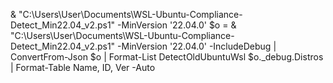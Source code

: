 & "C:\Users\User\Documents\WSL-Ubuntu-Compliance-Detect_Min22.04_v2.ps1" -MinVersion '22.04.0'
$o = & "C:\Users\User\Documents\WSL-Ubuntu-Compliance-Detect_Min22.04_v2.ps1" -MinVersion '22.04.0' -IncludeDebug | ConvertFrom-Json
$o | Format-List DetectOldUbuntuWsl
$o._debug.Distros | Format-Table Name, ID, Ver -Auto

